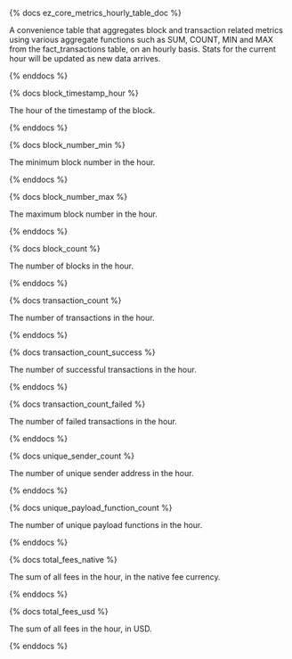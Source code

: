 {% docs ez_core_metrics_hourly_table_doc %}

A convenience table that aggregates block and transaction related metrics using various aggregate functions such as SUM, COUNT, MIN and MAX from the fact_transactions table, on an hourly basis. Stats for the current hour will be updated as new data arrives.

{% enddocs %}

{% docs block_timestamp_hour %}

The hour of the timestamp of the block.

{% enddocs %}

{% docs block_number_min %}

The minimum block number in the hour.

{% enddocs %}

{% docs block_number_max %}

The maximum block number in the hour.

{% enddocs %}

{% docs block_count %}

The number of blocks in the hour.

{% enddocs %}

{% docs transaction_count %}

The number of transactions in the hour.

{% enddocs %}

{% docs transaction_count_success %}

The number of successful transactions in the hour.

{% enddocs %}

{% docs transaction_count_failed %}

The number of failed transactions in the hour.

{% enddocs %}

{% docs unique_sender_count %}

The number of unique sender address in the hour.

{% enddocs %}

{% docs unique_payload_function_count %}

The number of unique payload functions in the hour.

{% enddocs %}

{% docs total_fees_native %}

The sum of all fees in the hour, in the native fee currency.

{% enddocs %}

{% docs total_fees_usd %}

The sum of all fees in the hour, in USD.

{% enddocs %}